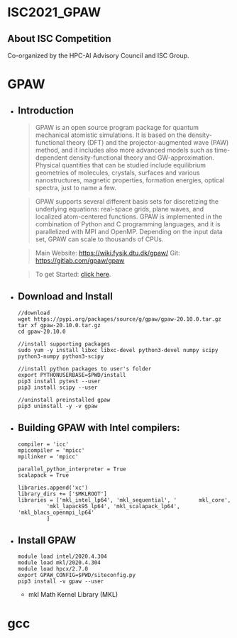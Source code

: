 # ISC2021_GPAW

## About ISC Competition
Co-organized by the HPC-AI Advisory Council and ISC Group.
# GPAW
* ## Introduction
    >GPAW is an open source program package for quantum mechanical atomistic simulations. It is based on the density-functional theory (DFT) and the projector-augmented wave (PAW) method, and it includes also more advanced models such as time-dependent density-functional theory and GW-approximation. Physical quantities that can be studied include equilibrium geometries of molecules, crystals, surfaces and various nanostructures, magnetic properties, formation energies, optical spectra, just to name a few.

    >GPAW supports several different basis sets for discretizing the underlying equations: real-space grids, plane waves, and localized atom-centered functions. GPAW is implemented in the combination of Python and C programming languages, and it is parallelized with MPI and OpenMP. Depending on the input data set, GPAW can scale to thousands of CPUs.

    >Main Website: https://wiki.fysik.dtu.dk/gpaw/
Git: https://gitlab.com/gpaw/gpaw

    >To get Started: [click here](https://hpcadvisorycouncil.atlassian.net/wiki/spaces/HPCWORKS/pages/1874296863/GPAW).

* ## Download and Install
    ```
    //download 
    wget https://pypi.org/packages/source/g/gpaw/gpaw-20.10.0.tar.gz 
    tar xf gpaw-20.10.0.tar.gz
    cd gpaw-20.10.0

    //install supporting packages 
    sudo yum -y install libxc libxc-devel python3-devel numpy scipy python3-numpy python3-scipy

    //install python packages to user's folder
    export PYTHONUSERBASE=$PWD/install
    pip3 install pytest --user
    pip3 install scipy --user

    //uninstall preinstalled gpaw
    pip3 uninstall -y -v gpaw
    ```  
* ## Building GPAW with Intel compilers:
    ```
    compiler = 'icc'
    mpicompiler = 'mpicc'
    mpilinker = 'mpicc'

    parallel_python_interpreter = True
    scalapack = True

    libraries.append('xc')
    library_dirs += ['$MKLROOT']
    libraries = ['mkl_intel_lp64', 'mkl_sequential', '       mkl_core',
             'mkl_lapack95_lp64', 'mkl_scalapack_lp64',   'mkl_blacs_openmpi_lp64'
             ]
    ```
    
    
* ## Install GPAW
  ```
  module load intel/2020.4.304
  module load mkl/2020.4.304
  module load hpcx/2.7.0
  export GPAW_CONFIG=$PWD/siteconfig.py
  pip3 install -v gpaw --user
  ```
  
  * mkl
Math Kernel Library (MKL) 
# gcc
